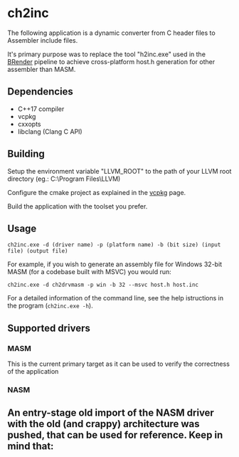 # ch2inc
The following application is a dynamic converter from C header files to Assembler include files.

It's primary purpose was to replace the tool "h2inc.exe" used in the [BRender](https://github.com/lakor64/dsbrender) pipeline to achieve cross-platform host.h generation for other assembler than MASM.

## Dependencies
- C++17 compiler
- vcpkg
- cxxopts
- libclang (Clang C API)

## Building
Setup the environment variable "LLVM_ROOT" to the path of your LLVM root directory (eg.: C:\Program Files\LLVM)

Configure the cmake project as explained in the [vcpkg](https://vcpkg.io/en/getting-started.html) page.

Build the application with the toolset you prefer.

## Usage
`ch2inc.exe -d (driver name) -p (platform name) -b (bit size) (input file) (output file)`


For example, if you wish to generate an assembly file for Windows 32-bit MASM (for a codebase built with MSVC) you would run:

`ch2inc.exe -d ch2drvmasm -p win -b 32 --msvc host.h host.inc`

For a detailed information of the command line, see the help istructions in the program (`ch2inc.exe -h`).

## Supported drivers

###  MASM
This is the current primary target as it can be used to verify the correctness of the application

### NASM
An entry-stage old import of the NASM driver with the old (and crappy) architecture was pushed, that can be used for reference. Keep in mind that:
- 
